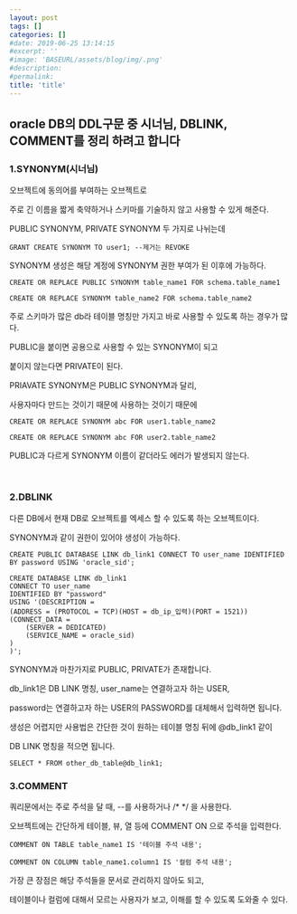 ```yaml
---
layout: post
tags: []
categories: []
#date: 2019-06-25 13:14:15
#excerpt: ''
#image: 'BASEURL/assets/blog/img/.png'
#description:
#permalink:
title: 'title'
---
```


## oracle DB의 DDL구문 중 시너님, DBLINK, COMMENT를 정리 하려고 합니다

### 1.SYNONYM(시너님)

오브젝트에 동의어를 부여하는 오브젝트로

주로 긴 이름을 짧게 축약하거나 스키마를 기술하지 않고 사용할 수 있게 해준다.

PUBLIC SYNONYM, PRIVATE SYNONYM 두 가지로 나뉘는데

    GRANT CREATE SYNONYM TO user1; --제거는 REVOKE

SYNONYM 생성은 해당 계정에 SYNONYM 권한 부여가 된 이후에 가능하다.

    CREATE OR REPLACE PUBLIC SYNONYM table_name1 FOR schema.table_name1

    CREATE OR REPLACE SYNONYM table_name2 FOR schema.table_name2

주로 스키마가 많은 db라 테이블 명칭만 가지고 바로 사용할 수 있도록 하는 경우가 많다.

PUBLIC을 붙이면 공용으로 사용할 수 있는 SYNONYM이 되고

붙이지 않는다면 PRIVATE이 된다.

PRIAVATE SYNONYM은 PUBLIC SYNONYM과 달리, 

사용자마다 만드는 것이기 때문에 사용하는 것이기 때문에

    CREATE OR REPLACE SYNONYM abc FOR user1.table_name2

    CREATE OR REPLACE SYNONYM abc FOR user2.table_name2

PUBLIC과 다르게 SYNONYM 이름이 같더라도 에러가 발생되지 않는다.

<br/>

### 2.DBLINK

다른 DB에서 현재 DB로 오브젝트를 엑세스 할 수 있도록 하는 오브젝트이다.

SYNONYM과 같이 권한이 있어야 생성이 가능하다.

    CREATE PUBLIC DATABASE LINK db_link1 CONNECT TO user_name IDENTIFIED BY password USING 'oracle_sid';

    CREATE DATABASE LINK db_link1
    CONNECT TO user_name
    IDENTIFIED BY "password"
    USING '(DESCRIPTION =
    (ADDRESS = (PROTOCOL = TCP)(HOST = db_ip_입력)(PORT = 1521))
    (CONNECT_DATA =
        (SERVER = DEDICATED)
        (SERVICE_NAME = oracle_sid)
    )
    )';

SYNONYM과 마찬가지로 PUBLIC, PRIVATE가 존재합니다.

db_link1은 DB LINK 명칭, user_name는 연결하고자 하는 USER,

password는 연결하고자 하는 USER의 PASSWORD를 대체해서 입력하면 됩니다.

생성은 어렵지만 사용법은 간단한 것이 원하는 테이블 명칭 뒤에 @db_link1 같이

DB LINK 명칭을 적으면 됩니다.

    SELECT * FROM other_db_table@db_link1;

### 3.COMMENT

쿼리문에서는 주로 주석을 달 때, --를 사용하거나 /* */ 을 사용한다.

오브젝트에는 간단하게 테이블, 뷰, 열 등에 COMMENT ON 으로 주석을 입력한다.

    COMMENT ON TABLE table_name1 IS '테이블 주석 내용';

    COMMENT ON COLUMN table_name1.column1 IS '컬럼 주석 내용';    

가장 큰 장점은 해당 주석들을 문서로 관리하지 않아도 되고,

테이블이나 컬럼에 대해서 모르는 사용자가 보고, 이해를 할 수 있도록 도와줄 수 있다.